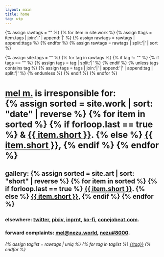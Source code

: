 ```yaml
---
layout: main
title: home
tag: wip
---
```


{% assign rawtags = "" %}
{% for item in site.work %}
  {% assign ttags = item.tags | join:'|' | append:'|' %}
  {% assign rawtags = rawtags | append:ttags %}
{% endfor %}
{% assign rawtags = rawtags | split:'|' | sort %}

{% assign site.tags = "" %}
{% for tag in rawtags %}
  {% if tag != "" %}
    {% if tags == "" %}
      {% assign tags = tag | split:'|' %}
    {% endif %}
    {% unless tags contains tag %}
      {% assign tags = tags | join:'|' | append:'|' | append:tag | split:'|' %}
    {% endunless %}
  {% endif %}
{% endfor %}

<div>
  <!-- <h5>Work</h5>
  <ul>
    {% assign sorted = site.work | sort: "date" | reverse %}
    {% for item in sorted %}
      <li>
        <a href="{{ item.url }}">{{ item.title }}</a>
      </li>
    {% endfor %}
  </ul> -->
  <!-- <p>cutest fake dj & mangaka ever, first robot girl to pass the turing test (chibi world records)</p> -->
  <!-- <p><a href="{{ site.baseurl }}/about.html" class="clean">mel m.</a>, wholly or partially irresponsible for:</p> -->
  <div style="margin-bottom: 2em">
    <h1>
      <a class="clean underline" href="/about.html">mel m.</a> is irresponsible for: <br>
      {% assign sorted = site.work | sort: "date" | reverse %}
      {% for item in sorted %}
          {% if forloop.last == true %}
            & <a class="clean underline" href="{{ item.url }}">{{ item.short }}</a>.
          {% else %}
            <a class="clean underline" href="{{ item.url }}">{{ item.short }}</a>, 
          {% endif %}
      {% endfor %}
    </h1>
    <!-- <h3>*partially or wholly</h3> -->
  </div>

  <div style="margin-bottom: 2em">
    <h2>
      gallery:
      {% assign sorted = site.art | sort: "short" | reverse %}
      {% for item in sorted %}
          {% if forloop.last == true %}
            <a class="clean underline" href="{{ item.url }}">{{ item.short }}</a>.
          {% else %}
            <a class="clean underline" href="{{ item.url }}">{{ item.short }}</a>,
          {% endif %}
      {% endfor %}
    </h2>
    <!-- <h3>*partially or wholly</h3> -->
  </div>

  <div>
    <h3>
      elsewhere: <a target="_blank" class="clean" href="http://twitter.com/ncb0_">twitter</a>, <a target="_blank" class="clean" href="https://www.pixiv.net/en/users/63526507">pixiv</a>, <a target="_blank" class="clean" href="https://www.inprnt.com/profile/nezu/">inprnt</a>, <a target="_blank" class="clean" href="http://ko-fi.com/nezita">ko-fi</a>, <a target="_blank" class="clean" href="http://conejobeat.com">conejobeat.com</a>.
    </h3>
  </div>

  <div>
    <h3>forward complaints: <a class="clean" href="mailto:mel@nezu.world">mel@nezu.world</a>, <a class="clean" href="http://discord.com/users/272803229274996737">nezu#8000</a>.</h3>
    <!-- <ul class="links">
      <li><a class="external2" href="mailto:mel@ncb0.work">mel@ncb0.work</a> </li>
      <li><a class="external2" href="http://discord.com/users/272803229274996737">nezu#8000</a> </li>
    </ul> -->
  </div>

  <!-- <h5>Tags</h5> -->
  <div id="alltags">
    <h6>
      {% assign taglist = rawtags | uniq %}
      {% for tag in taglist %}
        <a class="tag" href="{{ site.baseurl }}/tag/{{ tag }}.html">{{tag}}</a>
      {% endfor %}
    </h6>
  </div>
</div>
